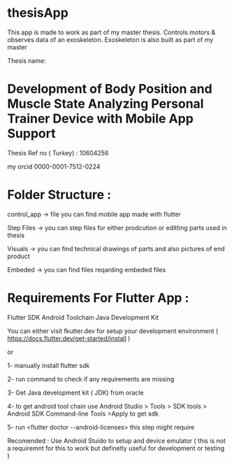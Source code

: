 # thesisApp

This app is made to work as part of my master thesis.
Controls motors & observes data of an exoskeleton.
Exoskeleton is also built as part of my master

Thesis name:
#  Development of Body Position and Muscle State Analyzing Personal Trainer Device with Mobile App Support

Thesis Ref no ( Turkey) : 10604256

my orcid 0000-0001-7512-0224

# Folder Structure : 

control_app -> file you can find mobile app made with flutter  


Step Files ->  you can step files for either prodcution or editting  parts used in thesis   


Visuals -> you can find technical drawings of parts and also pictures of end product  

 
Embeded -> you can find files reqarding embeded files   


# Requirements  For  Flutter App : 

Flutter SDK
Android Toolchain
Java Development Kit 


You can either visit fkutter.dev for setup your development environment ( https://docs.flutter.dev/get-started/install )

or 

1- manually install flutter sdk   


2- run command <flutter doctor>  to check if any requirements are missing 


3- Get Java development kit ( JDK) from oracle


4- to get android tool chain use  Android Studio > Tools > SDK tools > Android SDK Command-line Tools >Apply to get sdk 


5- run <flutter doctor --android-licenses>  this step might require 



Recomended : Use Android Stuido to setup and device emulator (  this is not a requiremnt for this to work but definetly useful for development or testing )
